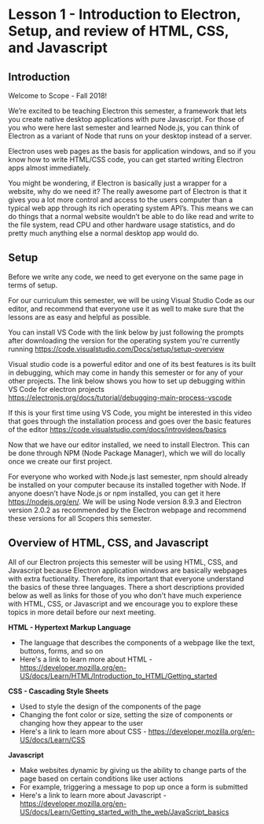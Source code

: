 # **Lesson 1 - Introduction to Electron, Setup, and review of HTML, CSS, and Javascript**
  
## **Introduction**

Welcome to Scope - Fall 2018!

We’re excited to be teaching Electron this semester, a framework that lets you create native desktop applications with pure Javascript. For those of you who were here last semester and learned Node.js, you can think of Electron as a variant of Node that runs on your desktop instead of a server. 

Electron uses web pages as the basis for application windows, and so if you know how to write HTML/CSS code, you can get started writing Electron apps almost immediately. 

You might be wondering, if Electron is basically just a wrapper for a website, why do we need it? The really awesome part of Electron is that it gives you a lot more control and access to the users computer than a typical web app through its rich operating system API’s. This means we can do things that a normal website wouldn’t be able to do like read and write to the file system, read CPU and other hardware usage statistics, and do pretty much anything else a normal desktop app would do. 

## **Setup**

Before we write any code, we need to get everyone on the same page in terms of setup. 

For our curriculum this semester, we will be using Visual Studio Code as our editor, and recommend that everyone use it as well to make sure that the lessons are as easy and helpful as possible. 

You can install VS Code with the link below by just following the prompts after downloading the version for the operating system you're currently running
https://code.visualstudio.com/Docs/setup/setup-overview

Visual studio code is a powerful editor and one of its best features is its built in debugging, which may come in handy this semester or for any of your other projects. The link below shows you how to set up debugging within VS Code for electron projects https://electronjs.org/docs/tutorial/debugging-main-process-vscode

If this is your first time using VS Code, you might be interested in this video that goes through the installation process and goes over the basic features of the editor
https://code.visualstudio.com/docs/introvideos/basics

Now that we have our editor installed, we need to install Electron. This can be done through NPM (Node Package Manager), which we will do locally once we create our first project. 

For everyone who worked with Node.js last semester, npm should already be installed on your computer because its installed together with Node. If anyone doesn’t have Node.js or npm installed, you can get it here https://nodejs.org/en/. We will be using Node version 8.9.3 and Electron version 2.0.2 as recommended by the Electron webpage and recommend these versions for all Scopers this semester. 

## **Overview of HTML, CSS, and Javascript**

All of our Electron projects this semester will be using HTML, CSS, and Javascript because Electron application windows are basically webpages with extra fuctionality. Therefore, its important that everyone understand the basics of these three languages. There a short descriptions provided below as well as links for those of you who don't have much experience with HTML, CSS, or Javascript and we encourage you to explore these topics in more detail before our next meeting.

**HTML - Hypertext Markup Language**
* The language that describes the components of a webpage like the text, buttons, forms, and so on
* Here's a link to learn more about HTML - https://developer.mozilla.org/en-US/docs/Learn/HTML/Introduction_to_HTML/Getting_started

**CSS - Cascading Style Sheets**
* Used to style the design of the components of the page
* Changing the font color or size, setting the size of components or changing how they appear to the user
* Here's a link to learn more about CSS - https://developer.mozilla.org/en-US/docs/Learn/CSS 

**Javascript**
* Make websites dynamic by giving us the ability to change parts of the page based on certain conditions like user actions
* For example, triggering a message to pop up once a form is submitted
* Here's a link to learn more about Javascript - https://developer.mozilla.org/en-US/docs/Learn/Getting_started_with_the_web/JavaScript_basics 


















